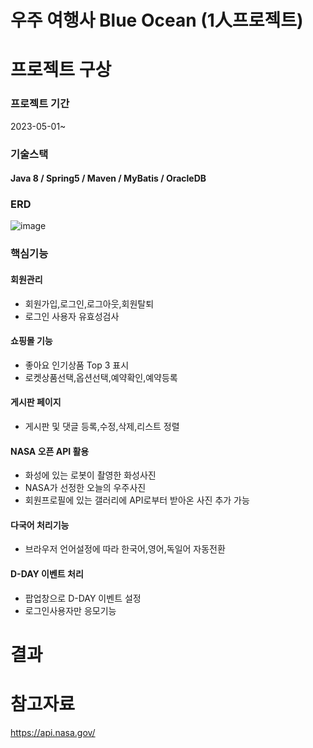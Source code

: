 # 우주 여행사 Blue Ocean (1人프로젝트)

# 프로젝트 구상

### 프로젝트 기간
2023-05-01~

### 기술스택
#### Java 8 / Spring5 / Maven / MyBatis / OracleDB

### ERD

![image](https://github.com/puddingForever/BlueOcean/assets/126591306/688f919d-f148-4092-87fa-26c9cdcb7412)



### 핵심기능 
#### 회원관리
+ 회원가입,로그인,로그아웃,회원탈퇴 
+ 로그인 사용자 유효성검사 
#### 쇼핑몰 기능
+ 좋아요 인기상품 Top 3 표시
+ 로켓상품선택,옵션선택,예약확인,예약등록 
#### 게시판 페이지
+ 게시판 및 댓글 등록,수정,삭제,리스트 정렬
#### NASA 오픈 API 활용 
+  화성에 있는 로봇이 촬영한 화성사진 
+  NASA가 선정한 오늘의 우주사진
+  회원프로필에 있는 갤러리에 API로부터 받아온 사진 추가 가능
#### 다국어 처리기능
+ 브라우저 언어설정에 따라 한국어,영어,독일어 자동전환
#### D-DAY 이벤트 처리 
+ 팝업창으로 D-DAY 이벤트 설정
+ 로그인사용자만 응모기능




# 결과


# 참고자료
https://api.nasa.gov/
